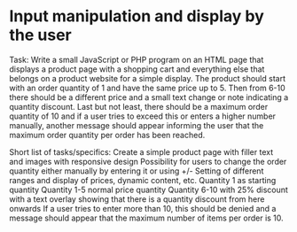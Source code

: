 # Input manipulation and display by the user
 
Task: Write a small JavaScript or PHP program on an HTML page that displays a product page with a shopping cart and everything else that belongs on a product website for a simple display. The product should start with an order quantity of 1 and have the same price up to 5. Then from 6-10 there should be a different price and a small text change or note indicating a quantity discount. Last but not least, there should be a maximum order quantity of 10 and if a user tries to exceed this or enters a higher number manually, another message should appear informing the user that the maximum order quantity per order has been reached.

Short list of tasks/specifics:
Create a simple product page with filler text and images with responsive design
Possibility for users to change the order quantity either manually by entering it or using +/-
Setting of different ranges and display of prices, dynamic content, etc.
Quantity 1 as starting quantity
Quantity 1-5 normal price quantity
Quantity 6-10 with 25% discount with a text overlay showing that there is a quantity discount from here onwards
If a user tries to enter more than 10, this should be denied and a message should appear that the maximum number of items per order is 10.
